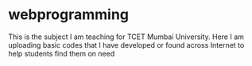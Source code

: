 # webprogramming
This is the subject I am teaching for TCET Mumbai University. Here I am uploading basic codes that I have developed or found across Internet to help students find them on need
